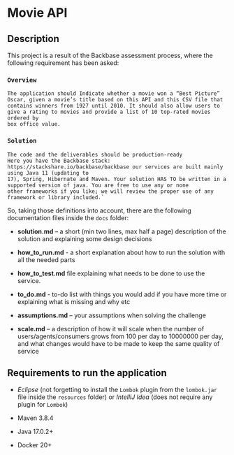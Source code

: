 Movie API
=========

## Description

This project is a result of the Backbase assessment process, where the following requirement has been asked:

### `Overview`
```
The application should Indicate whether a movie won a “Best Picture” Oscar, given a movie’s title based on this API and this CSV file that
contains winners from 1927 until 2010. It should also allow users to give a rating to movies and provide a list of 10 top-rated movies ordered by
box office value.
```

### `Solution`
```
The code and the deliverables should be production-ready
Here you have the Backbase stack: https://stackshare.io/backbase/backbase our services are built mainly using Java 11 (updating to
17), Spring, Hibernate and Maven. Your solution HAS TO be written in a supported version of java. You are free to use any or none
other frameworks if you like; we will review the proper use of any framework or library included.`
```

So, taking those definitions into account, there are the following documentation files inside the `docs` folder:

* **solution.md** – a short (min two lines, max half a page) description of the solution and explaining some design
decisions

* **how_to_run.md** - a short explanation about how to run the solution with all the needed parts

* **how_to_test.md** file explaining what needs to be done to use the service.

* **to_do.md** - to-do list with things you would add if you have more time or explaining what is missing and why etc

* **assumptions.md** – your assumptions when solving the challenge

* **scale.md** – a description of how it will scale when the number of users/agents/consumers grows from 100 per day to
10000000 per day, and what changes would have to be made to keep the same quality of service

## Requirements to run the application

* _Eclipse_ (not forgetting to install the `Lombok` plugin from the `lombok.jar` file inside the `resources` folder) or
_IntelliJ Idea_ (does not require any plugin for `Lombok`)

* Maven 3.8.4

* Java 17.0.2+

* Docker 20+
